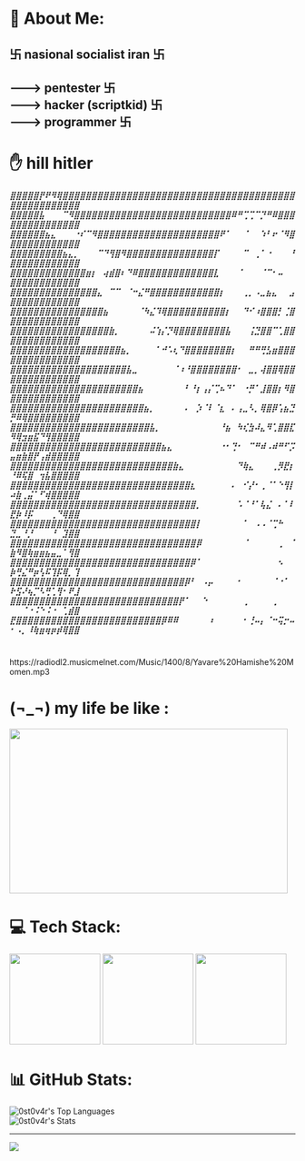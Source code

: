 # 💫 About Me:
<h2>卐 nasional socialist iran 卐<h2>---> pentester 卐<br>---> hacker (scriptkid) 卐<br>---> programmer 卐

# ✋ hill hitler
<h5>
⣿⣿⣿⣿⣿⡟⠟⠻⢿⣿⣿⣿⣿⣿⣿⣿⣿⣿⣿⣿⣿⣿⣿⣿⣿⣿⣿⣿⣿⣿⣿⣿⣿⣿⣿⣿⣿⣿⣿⣿⣿⣿⣿⣿⣿⣿⣿⣿⣿⣿⣿⣿⣿⣿⣿⣿⣿⣿⣿⣿⣿
⣿⣿⣿⣿⣿⣧⠀⠀⠀⠉⠻⣿⣿⣿⣿⣿⣿⣿⣿⣿⣿⣿⣿⣿⣿⣿⣿⣿⣿⣿⣿⣿⣿⣿⣿⣿⣿⣿⠿⠛⢉⢉⠉⡙⠛⠿⣿⣿⣿⣿⣿⣿⣿⣿⣿⣿⣿⣿⣿⣿⣿
⣿⣿⣿⣿⣿⣿⣦⣄⠀⠀⠀⠐⠎⠉⠻⣿⣿⣿⣿⣿⣿⣿⣿⣿⣿⣿⣿⣿⣿⣿⣿⣿⣿⣿⣿⣿⠟⠁⠀⠀⠈⠀⠀⠱⠃⠖⠈⠻⣿⣿⣿⣿⣿⣿⣿⣿⣿⣿⣿⣿⣿
⣿⣿⣿⣿⣿⣿⣿⣿⣿⣦⣄⡀⠀⠀⠀⠉⠙⢻⣿⠻⣿⣿⣿⣿⣿⣿⣿⣿⣿⣿⣿⣿⣿⣿⣿⡏⠀⠀⠀⠀⠉⠀⢀⠁⠐⠀⠀⠀⠘⣿⣿⣿⣿⣿⣿⣿⣿⣿⣿⣿⣿
⣿⣿⣿⣿⣿⣿⣿⣿⣿⣿⣿⣿⣿⣶⡆⠀⢴⣾⣿⠆⠙⠿⣿⣿⣿⣿⣿⣿⣿⣿⣿⣿⣿⣿⣿⣇⠀⠀⠀⠈⠀⠀⠀⠈⠉⠂⠤⠀⠀⣿⣿⣿⣿⣿⣿⣿⣿⣿⣿⣿⣿
⣿⣿⣿⣿⣿⣿⣿⣿⣿⣿⣿⣿⣿⣿⣿⣄⠀⠉⠉⠀⠈⠒⣌⠛⣿⣿⣿⣿⣿⣿⣿⣿⣿⣿⣿⣿⡆⠀⠀⠀⢀⡀⠠⣀⣦⣄⠀⠀⣠⣿⣿⣿⣿⣿⣿⣿⣿⣿⣿⣿⣿
⣿⣿⣿⣿⣿⣿⣿⣿⣿⣿⣿⣿⣿⣿⣿⣿⣦⠀⠀⠀⠀⠀⠈⠳⣌⠹⢿⣿⣿⣿⣿⣿⣿⣿⣿⣿⣿⡆⠀⠀⠙⠊⠰⣿⣿⣿⡃⢈⣿⣿⣿⣿⣿⣿⣿⣿⣿⣿⣿⣿⣿
⣿⣿⣿⣿⣿⣿⣿⣿⣿⣿⣿⣿⣿⣿⣿⣿⣿⣷⡀⠀⠀⠀⠀⠀⠬⢱⡌⡙⢿⣿⣿⣿⣿⣿⣿⣿⣿⣧⠀⠀⠀⢨⣙⣿⣿⠉⢁⣿⣿⣿⣿⣿⣿⣿⣿⣿⣿⣿⣿⣿⣿
⣿⣿⣿⣿⣿⣿⣿⣿⣿⣿⣿⣿⣿⣿⣿⣿⣿⣿⣿⣦⡀⠀⠀⠀⠀⠁⠚⠡⢆⠙⣿⣿⣿⣿⣿⣿⣿⣿⡆⠀⠀⠛⠛⢛⣣⣶⣿⣿⣿⣿⣿⣿⣿⣿⣿⣿⣿⣿⣿⣿⣿
⣿⣿⣿⣿⣿⣿⣿⣿⣿⣿⣿⣿⣿⣿⣿⣿⣿⣿⣿⣿⣧⣀⠀⠀⠀⠀⠀⠀⠈⠰⠘⣿⣿⣿⣿⣿⣿⣿⣿⠂⠀⣀⡀⢼⣿⣿⢿⣿⣿⣿⣿⣿⣿⣿⣿⣿⣿⣿⣿⣿⣿
⣿⣿⣿⣿⣿⣿⣿⣿⣿⣿⣿⣿⣿⣿⣿⣿⣿⣿⣿⣿⣿⣿⣦⠀⠀⠀⠀⠀⠀⠀⠃⠘⡆⢠⡌⢉⠦⠙⠁⠀⠐⡛⠁⣸⣿⣿⡆⠻⣿⣿⣿⣿⣿⣿⣿⣿⣿⣿⣿⣿⣿
⣿⣿⣿⣿⣿⣿⣿⣿⣿⣿⣿⣿⣿⣿⣿⣿⣿⣿⣿⣿⣿⣿⣿⣦⡀⠀⠀⠀⠀⠀⠄⠀⡱⠈⠇⠈⣆⠀⠄⢠⣀⠣⡀⢿⣿⡿⢡⣦⣙⡛⠿⢿⣿⣿⣿⣿⣿⣿⣿⣿⣿
⣿⣿⣿⣿⣿⣿⣿⣿⣿⣿⣿⣿⣿⣿⣿⣿⣿⣿⣿⣿⣿⣿⣿⣿⣧⡀⠀⠀⠀⠀⠀⠀⠀⠀⠀⠀⠘⣦⠀⠳⢎⣳⠼⣄⠻⢁⣿⣿⣏⠻⢿⣲⣶⣯⠙⢻⣿⣿⣿⣿⣿
⣿⣿⣿⣿⣿⣿⣿⣿⣿⣿⣿⣿⣿⣿⣿⣿⣿⣿⣿⣿⣿⣿⣿⣿⣿⣿⣦⣄⠀⠀⠀⠀⠀⠀⠀⠀⠐⠂⢙⠂⠀⠉⠛⠾⠠⠾⠛⠋⡩⣤⣶⣷⣿⡟⢠⣾⣿⣿⣿⣿⣿
⣿⣿⣿⣿⣿⣿⣿⣿⣿⣿⣿⣿⣿⣿⣿⣿⣿⣿⣿⣿⣿⣿⣿⣿⣿⣿⣿⣿⣷⣄⠀⠀⠀⠀⠀⠀⠀⠀⠀⠙⢷⣄⠀⠀⠀⢀⡻⣟⡆⠘⠿⢯⣿⠀⢲⣧⣿⣿⣿⣿⣿
⣿⣿⣿⣿⣿⣿⣿⣿⣿⣿⣿⣿⣿⣿⣿⣿⣿⣿⣿⣿⣿⣿⣿⣿⣿⣿⣿⣿⣿⣿⣿⣆⠀⠀⠀⠀⠀⠀⠄⠀⠊⡜⠂⢀⠈⠁⠑⢻⡇⠴⣷⢀⣬⠁⠋⢾⣿⣿⣿⣿⣿
⣿⣿⣿⣿⣿⣿⣿⣿⣿⣿⣿⣿⣿⣿⣿⣿⣿⣿⣿⣿⣿⣿⣿⣿⣿⣿⣿⣿⣿⣿⣿⣿⡀⠀⠀⠀⠀⠀⠀⠡⠈⠘⠁⢧⣌⠀⠄⠁⠇⣟⡷⠸⡯⠀⠀⠀⢀⠙⢿⣿⣿
⣿⣿⣿⣿⣿⣿⣿⣿⣿⣿⣿⣿⣿⣿⣿⣿⣿⣿⣿⣿⣿⣿⣿⣿⣿⣿⣿⣿⣿⣿⣿⣿⡇⠀⠀⠀⠀⠀⠀⠀⠁⠀⠠⠠⠈⢉⠓⠀⠀⣙⣀⠘⡘⠀⠀⠀⠘⠀⣹⣿⣿
⣿⣿⣿⣿⣿⣿⣿⣿⣿⣿⣿⣿⣿⣿⣿⣿⣿⣿⣿⣿⣿⣿⣿⣿⣿⣿⣿⣿⣿⣿⣿⣿⡿⠀⠀⠀⠀⠀⠀⠀⠈⠀⠀⠀⠀⠀⢀⠀⠈⣷⠻⣿⢷⣶⣶⣦⣤⣀⠁⢻⣿
⣿⣿⣿⣿⣿⣿⣿⣿⣿⣿⣿⣿⣿⣿⣿⣿⣿⣿⣿⣿⣿⣿⣿⣿⣿⣿⣿⣿⣿⣿⣿⡿⠁⠀⠀⠀⠀⠀⠀⠀⠀⠀⠀⠀⠀⠀⠢⠀⠀⡷⢛⣌⠛⡶⢣⠯⢹⡯⢿⡀⢹
⣿⣿⣿⣿⣿⣿⣿⣿⣿⣿⣿⣿⣿⣿⣿⣿⣿⣿⣿⣿⣿⣿⣿⣿⣿⣿⣿⣿⣿⣿⡿⠃⠀⠠⡤⠀⠀⠀⠀⠂⠀⠀⠀⠀⠀⠈⠐⠁⠀⠗⣫⠜⢦⡉⠣⢛⢁⢻⠂⠟⣸
⣿⣿⣿⣿⣿⣿⣿⣿⣿⣿⣿⣿⣿⣿⣿⣿⣿⣿⣿⣿⣿⣿⣿⣿⣿⣿⣿⣿⣿⡟⠁⠀⠀⠑⠀⠀⠀⠀⠀⠀⢀⠀⠀⠀⠀⢀⠀⠀⠀⠀⠀⠈⠐⠨⠑⠨⠐⠀⢁⣾⣿
⣟⣿⣿⣿⣿⣿⣿⣿⣿⣿⣿⣿⣿⣿⣿⣿⣿⣿⣿⣿⣿⣿⣿⣿⣿⣿⡿⠿⠿⠀⠀⠀⠀⠀⠰⠀⠀⠀⠀⠀⠂⢘⠤⡄⠈⠒⢭⡒⠤⠂⠠⡀⠸⢷⣶⢶⡶⡾⢿⣿⣿
</h5>



<br>
https://radiodl2.musicmelnet.com/Music/1400/8/Yavare%20Hamishe%20Momen.mp3
<br>



# (¬_¬) my life be like :

<img src="https://github.com/user-attachments/assets/c4d03f9d-b06c-4045-b9a9-cc65a2c7c8f6" width="490" height="290" />

# 💻 Tech Stack:
<img src="https://github.com/user-attachments/assets/2b469ff4-61fa-4e4a-8613-d06a9f62b74c" width="160" height="160" />
<img src="https://github.com/user-attachments/assets/5f5ddde9-e5b4-40d8-a9a3-ad632e7c28f7" width="160" height="160" />
<img src="https://github.com/user-attachments/assets/94c8b77d-056d-4005-93d1-cc5ba1605636" width="160" height="160" />

# 📊 GitHub Stats:
![0st0v4r's Top Languages](https://github-readme-stats.vercel.app/api/top-langs/?username=0st0v4r&theme=dark&show_icons=true&hide_border=true&layout=compact) <br>
![0st0v4r's Stats](https://github-readme-stats.vercel.app/api?username=0st0v4r&theme=dark&show_icons=true&hide_border=true&count_private=true)

---
[![](https://visitcount.itsvg.in/api?id=ostovar1389&icon=0&color=0)](https://visitcount.itsvg.in)

<!-- Proudly created with GPRM ( https://gprm.itsvg.in ) -->

